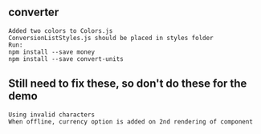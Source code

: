 ## converter ##
```
Added two colors to Colors.js
ConversionListStyles.js should be placed in styles folder
Run:
npm install --save money
npm install --save convert-units
```

## Still need to fix these, so don't do these for the demo ##
```
Using invalid characters
When offline, currency option is added on 2nd rendering of component
```

